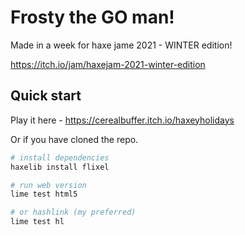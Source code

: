 # Frosty the GO man!

Made in a week for haxe jame 2021 - WINTER edition!

https://itch.io/jam/haxejam-2021-winter-edition

## Quick start

Play it here - https://cerealbuffer.itch.io/haxeyholidays


Or if you have cloned the repo.

```bash
# install dependencies
haxelib install flixel

# run web version
lime test html5

# or hashlink (my preferred)
lime test hl
```

